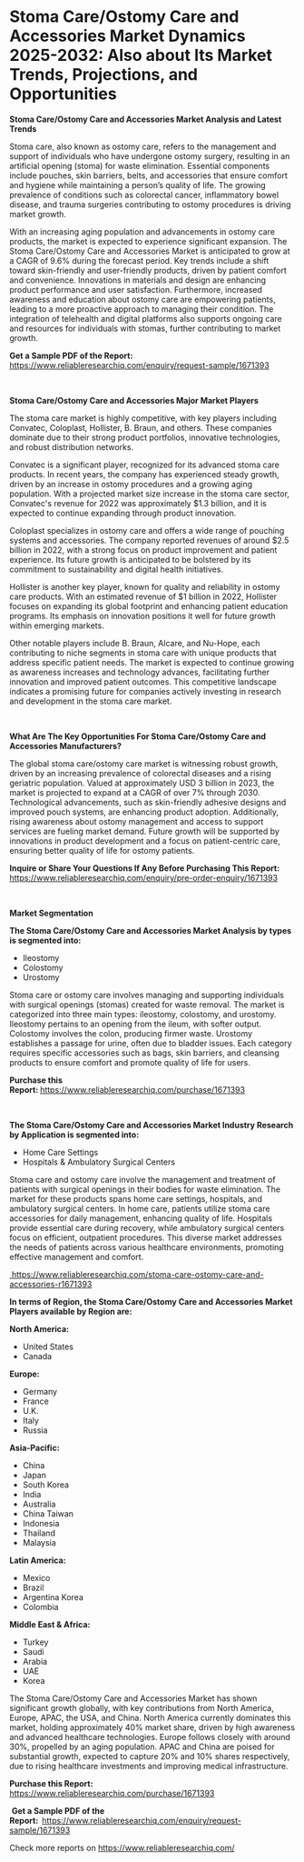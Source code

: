 <p><h1>Stoma Care/Ostomy Care and Accessories Market Dynamics 2025-2032: Also about Its Market Trends, Projections, and Opportunities</h1></p><p><strong>Stoma Care/Ostomy Care and Accessories Market Analysis and Latest Trends</strong></p>
<p><p>Stoma care, also known as ostomy care, refers to the management and support of individuals who have undergone ostomy surgery, resulting in an artificial opening (stoma) for waste elimination. Essential components include pouches, skin barriers, belts, and accessories that ensure comfort and hygiene while maintaining a person’s quality of life. The growing prevalence of conditions such as colorectal cancer, inflammatory bowel disease, and trauma surgeries contributing to ostomy procedures is driving market growth.</p><p>With an increasing aging population and advancements in ostomy care products, the market is expected to experience significant expansion. The Stoma Care/Ostomy Care and Accessories Market is anticipated to grow at a CAGR of 9.6% during the forecast period. Key trends include a shift toward skin-friendly and user-friendly products, driven by patient comfort and convenience. Innovations in materials and design are enhancing product performance and user satisfaction. Furthermore, increased awareness and education about ostomy care are empowering patients, leading to a more proactive approach to managing their condition. The integration of telehealth and digital platforms also supports ongoing care and resources for individuals with stomas, further contributing to market growth.</p></p>
<p><strong>Get a Sample PDF of the Report:&nbsp;</strong> <a href="https://www.reliableresearchiq.com/enquiry/request-sample/1671393?utm_campaign=3524&utm_medium=2&utm_source=Github&utm_content=ia&utm_term=25032025&utm_id=stoma-careostomy-care-and-accessories">https://www.reliableresearchiq.com/enquiry/request-sample/1671393</a></p>
<p>&nbsp;</p>
<p><strong>Stoma Care/Ostomy Care and Accessories Major Market Players</strong></p>
<p><p>The stoma care market is highly competitive, with key players including Convatec, Coloplast, Hollister, B. Braun, and others. These companies dominate due to their strong product portfolios, innovative technologies, and robust distribution networks.</p><p>Convatec is a significant player, recognized for its advanced stoma care products. In recent years, the company has experienced steady growth, driven by an increase in ostomy procedures and a growing aging population. With a projected market size increase in the stoma care sector, Convatec's revenue for 2022 was approximately $1.3 billion, and it is expected to continue expanding through product innovation.</p><p>Coloplast specializes in ostomy care and offers a wide range of pouching systems and accessories. The company reported revenues of around $2.5 billion in 2022, with a strong focus on product improvement and patient experience. Its future growth is anticipated to be bolstered by its commitment to sustainability and digital health initiatives.</p><p>Hollister is another key player, known for quality and reliability in ostomy care products. With an estimated revenue of $1 billion in 2022, Hollister focuses on expanding its global footprint and enhancing patient education programs. Its emphasis on innovation positions it well for future growth within emerging markets.</p><p>Other notable players include B. Braun, Alcare, and Nu-Hope, each contributing to niche segments in stoma care with unique products that address specific patient needs. The market is expected to continue growing as awareness increases and technology advances, facilitating further innovation and improved patient outcomes. This competitive landscape indicates a promising future for companies actively investing in research and development in the stoma care market.</p></p>
<p>&nbsp;</p>
<p><strong>What Are The Key Opportunities For Stoma Care/Ostomy Care and Accessories Manufacturers?</strong></p>
<p><p>The global stoma care/ostomy care market is witnessing robust growth, driven by an increasing prevalence of colorectal diseases and a rising geriatric population. Valued at approximately USD 3 billion in 2023, the market is projected to expand at a CAGR of over 7% through 2030. Technological advancements, such as skin-friendly adhesive designs and improved pouch systems, are enhancing product adoption. Additionally, rising awareness about ostomy management and access to support services are fueling market demand. Future growth will be supported by innovations in product development and a focus on patient-centric care, ensuring better quality of life for ostomy patients.</p></p>
<p><strong>Inquire or Share Your Questions If Any Before Purchasing This Report:</strong> <a href="https://www.reliableresearchiq.com/enquiry/pre-order-enquiry/1671393?utm_campaign=3524&utm_medium=2&utm_source=Github&utm_content=ia&utm_term=25032025&utm_id=stoma-careostomy-care-and-accessories">https://www.reliableresearchiq.com/enquiry/pre-order-enquiry/1671393</a></p>
<p>&nbsp;</p>
<p><strong>Market Segmentation</strong></p>
<p><strong>The Stoma Care/Ostomy Care and Accessories Market Analysis by types is segmented into:</strong></p>
<p><ul><li>Ileostomy</li><li>Colostomy</li><li>Urostomy</li></ul></p>
<p><p>Stoma care or ostomy care involves managing and supporting individuals with surgical openings (stomas) created for waste removal. The market is categorized into three main types: ileostomy, colostomy, and urostomy. Ileostomy pertains to an opening from the ileum, with softer output. Colostomy involves the colon, producing firmer waste. Urostomy establishes a passage for urine, often due to bladder issues. Each category requires specific accessories such as bags, skin barriers, and cleansing products to ensure comfort and promote quality of life for users.</p></p>
<p><strong>Purchase this Report:&nbsp;</strong><a href="https://www.reliableresearchiq.com/purchase/1671393?utm_campaign=3524&utm_medium=2&utm_source=Github&utm_content=ia&utm_term=25032025&utm_id=stoma-careostomy-care-and-accessories">https://www.reliableresearchiq.com/purchase/1671393</a></p>
<p>&nbsp;</p>
<p><strong>The Stoma Care/Ostomy Care and Accessories Market Industry Research by Application is segmented into:</strong></p>
<p><ul><li>Home Care Settings</li><li>Hospitals & Ambulatory Surgical Centers</li></ul></p>
<p><p>Stoma care and ostomy care involve the management and treatment of patients with surgical openings in their bodies for waste elimination. The market for these products spans home care settings, hospitals, and ambulatory surgical centers. In home care, patients utilize stoma care accessories for daily management, enhancing quality of life. Hospitals provide essential care during recovery, while ambulatory surgical centers focus on efficient, outpatient procedures. This diverse market addresses the needs of patients across various healthcare environments, promoting effective management and comfort.</p></p>
<p><a href="https://www.reliableresearchiq.com/stoma-care-ostomy-care-and-accessories-r1671393?utm_campaign=3524&utm_medium=2&utm_source=Github&utm_content=ia&utm_term=25032025&utm_id=stoma-careostomy-care-and-accessories">&nbsp;https://www.reliableresearchiq.com/stoma-care-ostomy-care-and-accessories-r1671393</a></p>
<p><strong>In terms of Region, the Stoma Care/Ostomy Care and Accessories Market Players available by Region are:</strong></p>
<p>
    <p> <strong> North America: </strong>
        <ul>
            <li>United States</li>
            <li>Canada</li>
        </ul>
        </p> 
    <p> <strong> Europe: </strong>
        <ul>
            <li>Germany</li>
            <li>France</li>
            <li>U.K.</li>
            <li>Italy</li>
            <li>Russia</li>
        </ul>
        </p> 
    <p> <strong> Asia-Pacific: </strong>
        <ul>
            <li>China</li>
            <li>Japan</li>
            <li>South Korea</li>
            <li>India</li>
            <li>Australia</li>
            <li>China Taiwan</li>
            <li>Indonesia</li>
            <li>Thailand</li>
            <li>Malaysia</li>
        </ul>
        </p> 
    <p> <strong> Latin America: </strong>
        <ul>
            <li>Mexico</li>
            <li>Brazil</li>
            <li>Argentina Korea</li>
            <li>Colombia</li>
        </ul>
        </p> 
    <p> <strong> Middle East & Africa: </strong>
        <ul>
            <li>Turkey</li>
            <li>Saudi</li>
            <li>Arabia</li>
            <li>UAE</li>
            <li>Korea</li>
        </ul>
    </p>
    </p>
<p><p>The Stoma Care/Ostomy Care and Accessories Market has shown significant growth globally, with key contributions from North America, Europe, APAC, the USA, and China. North America currently dominates this market, holding approximately 40% market share, driven by high awareness and advanced healthcare technologies. Europe follows closely with around 30%, propelled by an aging population. APAC and China are poised for substantial growth, expected to capture 20% and 10% shares respectively, due to rising healthcare investments and improving medical infrastructure.</p></p>
<p><strong>Purchase this Report: </strong><a href="https://www.reliableresearchiq.com/purchase/1671393?utm_campaign=3524&utm_medium=2&utm_source=Github&utm_content=ia&utm_term=25032025&utm_id=stoma-careostomy-care-and-accessories">https://www.reliableresearchiq.com/purchase/1671393</a></p>
<p>&nbsp;<strong>Get a Sample PDF of the Report:&nbsp;&nbsp;</strong><a href="https://www.reliableresearchiq.com/enquiry/request-sample/1671393?utm_campaign=3524&utm_medium=2&utm_source=Github&utm_content=ia&utm_term=25032025&utm_id=stoma-careostomy-care-and-accessories">https://www.reliableresearchiq.com/enquiry/request-sample/1671393</a></p>
<p><strong></strong></p>
<p>Check more reports on <a href="https://www.reliableresearchiq.com/?utm_campaign=3524&utm_medium=2&utm_source=Github&utm_content=ia&utm_term=25032025&utm_id=stoma-careostomy-care-and-accessories">https://www.reliableresearchiq.com/</a></p>